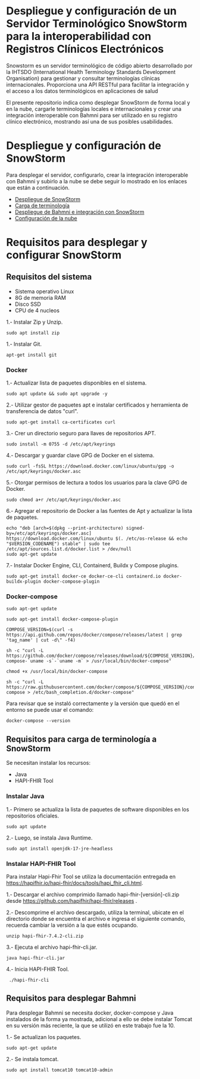 # Despliegue y configuración de un Servidor Terminológico SnowStorm para la interoperabilidad con Registros Clínicos Electrónicos
Snowstorm es un servidor terminológico de código abierto desarrollado por la IHTSDO (International Health Terminology Standards Development Organisation) para gestionar y consultar terminologías clínicas internacionales. Proporciona una API RESTful para facilitar la integración y el acceso a los datos terminológicos en aplicaciones de salud

El presente repositorio indica como desplegar SnowStorm de forma local y en la nube, cargarle terminologías locales e internacionales y crear una integración interoperable con Bahmni para ser utilizado en su registro clínico electrónico, mostrando así una de sus posibles usabilidades.

# Despliegue y configuración de SnowStorm
Para desplegar el servidor, configurarlo, crear la integración interoperable con Bahmni y subirlo a la nube se debe seguir lo mostrado en los enlaces que están a continuación.
- [Despliegue de SnowStorm](https://github.com/SIMSADIs/Terminology-Server-SnowStorm/blob/deploy-snowstorm/deploy-snowstorm.md)
- [Carga de terminología](https://github.com/SIMSADIs/Terminology-Server-SnowStorm/blob/load-terminology/load-terminology.md)
- [Despliegue de Bahmni e integración con SnowStorm](https://github.com/SIMSADIs/Terminology-Server-SnowStorm/blob/snowstorm-deployment/setup-bahmni.md)
- [Configuración de la nube](https://github.com/SIMSADIs/Servidor-Terminologico-SnowStorm/tree/setting-cloud)


# Requisitos para desplegar y configurar SnowStorm

## Requisitos del sistema

- Sistema operativo Linux
- 8G de memoria RAM
- Disco SSD
- CPU de 4 nucleos

1.- Instalar Zip y Unzip.
```
sudo apt install zip
```
1.- Instalar Git.
```
apt-get install git
```

### Docker

1.- Actualizar lista de paquetes disponibles en el sistema.
```
sudo apt update && sudo apt upgrade -y
```

2.- Utilizar gestor de paquetes apt e instalar certificados y herramienta de transferencia de datos "curl".
```
sudo apt-get install ca-certificates curl
```

3.- Crer un directorio seguro para llaves de repositorios APT.
```
sudo install -m 0755 -d /etc/apt/keyrings
```

4.- Descargar y guardar clave GPG de Docker en el sistema.
```
sudo curl -fsSL https://download.docker.com/linux/ubuntu/gpg -o /etc/apt/keyrings/docker.asc
```

5.- Otorgar permisos de lectura a todos los usuarios para la clave GPG de Docker.
```
sudo chmod a+r /etc/apt/keyrings/docker.asc
```

6.- Agregar el repositorio de Docker a las fuentes de Apt y actualizar la lista de paquetes.
```
echo "deb [arch=$(dpkg --print-architecture) signed-by=/etc/apt/keyrings/docker.asc] https://download.docker.com/linux/ubuntu $(. /etc/os-release && echo "$VERSION_CODENAME") stable" | sudo tee /etc/apt/sources.list.d/docker.list > /dev/null
sudo apt-get update
```

7.- Instalar Docker Engine, CLI, Containerd, Buildx y Compose plugins.
```
sudo apt-get install docker-ce docker-ce-cli containerd.io docker-buildx-plugin docker-compose-plugin
```

### Docker-compose

```
sudo apt-get update
```
```
sudo apt-get install docker-compose-plugin
```

```
COMPOSE_VERSION=$(curl -s https://api.github.com/repos/docker/compose/releases/latest | grep 'tag_name' | cut -d\" -f4)
```
```
sh -c "curl -L https://github.com/docker/compose/releases/download/${COMPOSE_VERSION}/docker-compose-`uname -s`-`uname -m` > /usr/local/bin/docker-compose"
```
```
chmod +x /usr/local/bin/docker-compose
```
```
sh -c "curl -L https://raw.githubusercontent.com/docker/compose/${COMPOSE_VERSION}/contrib/completion/bash/docker-compose > /etc/bash_completion.d/docker-compose"
```

Para revisar que se instaló correctamente y la versión que quedó en el entorno se puede usar el comando:

```
docker-compose --version
```


## Requisitos para carga de terminología a SnowStorm

Se necesitan instalar los recursos:
- Java
- HAPI-FHIR Tool
  

### Instalar Java
1.- Primero se actualiza la lista de paquetes de software disponibles en los repositorios oficiales.
```
sudo apt update
```
2.- Luego, se instala Java Runtime.
```
sudo apt install openjdk-17-jre-headless  
```

### Instalar HAPI-FHIR Tool

Para instalar Hapi-Fhir Tool se utiliza la documentación entregada en https://hapifhir.io/hapi-fhir/docs/tools/hapi_fhir_cli.html.

1.- Descargar el archivo comprimido llamado hapi-fhir-[versión]-cli.zip desde https://github.com/hapifhir/hapi-fhir/releases .

2.- Descomprime el archivo descargado, utiliza la terminal, ubicate en el directorio donde se encuentra el archivo e ingresa el siguiente comando, recuerda cambiar la versión a la que estés ocupando.
```
unzip hapi-fhir-7.4.2-cli.zip
```

3.- Ejecuta el archivo hapi-fhir-cli.jar.
```
java hapi-fhir-cli.jar
```

4.- Inicia HAPI-FHIR Tool.
```
 ./hapi-fhir-cli
```

## Requisitos para desplegar Bahmni


Para desplegar Bahmni se necesita docker, docker-compose y Java instalados de la forma ya mostrada, adicional a ello se debe instalar Tomcat en su versión más reciente, la que se utilizó en este trabajo fue la 10.

1.- Se actualizan los paquetes.
```
sudo apt-get update
```
2.- Se instala tomcat.

```
sudo apt install tomcat10 tomcat10-admin
```

